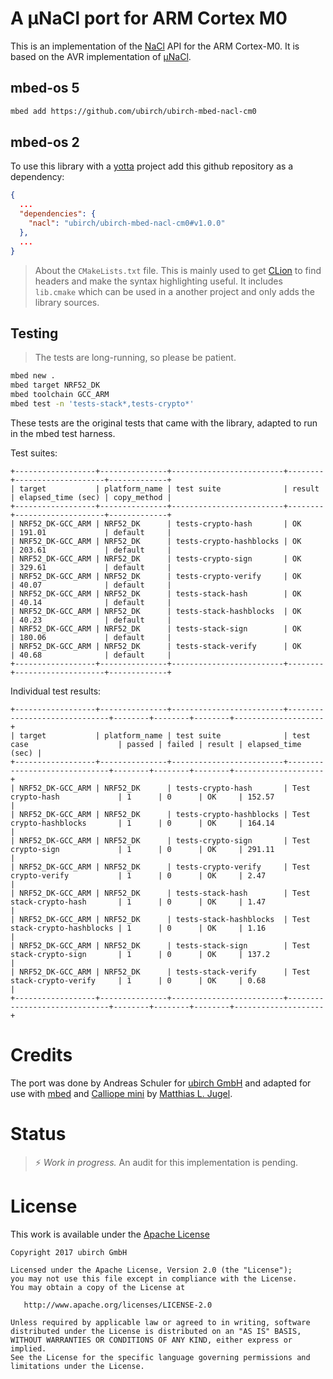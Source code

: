 # A μNaCl port for ARM Cortex M0

This is an implementation of the [NaCl](https://nacl.cr.yp.to/) API
for the ARM Cortex-M0. It is based on the AVR implementation of
[μNaCl](https://munacl.cryptojedi.org/curve25519-atmega.shtml).

## mbed-os 5

```bash
mbed add https://github.com/ubirch/ubirch-mbed-nacl-cm0
```

## mbed-os 2

To use this library with a [yotta](http://docs.yottabuild.org/) project
add this github repository as a dependency:

```json
{
  ...
  "dependencies": {
    "nacl": "ubirch/ubirch-mbed-nacl-cm0#v1.0.0"
  },
  ...
}
```

> About the `CMakeLists.txt` file. This is mainly used to get
> [CLion](https://www.jetbrains.com/clion/) to find headers and make the
> syntax highlighting useful. It includes `lib.cmake` which can be used
> in a another project and only adds the library sources.

## Testing

> The tests are long-running, so please be patient.

```bash
mbed new .
mbed target NRF52_DK
mbed toolchain GCC_ARM
mbed test -n 'tests-stack*,tests-crypto*'
```

These tests are the original tests that came with the library, adapted to run in the mbed test harness.

Test suites:
```
+------------------+---------------+-------------------------+--------+--------------------+-------------+
| target           | platform_name | test suite              | result | elapsed_time (sec) | copy_method |
+------------------+---------------+-------------------------+--------+--------------------+-------------+
| NRF52_DK-GCC_ARM | NRF52_DK      | tests-crypto-hash       | OK     | 191.01             | default     |
| NRF52_DK-GCC_ARM | NRF52_DK      | tests-crypto-hashblocks | OK     | 203.61             | default     |
| NRF52_DK-GCC_ARM | NRF52_DK      | tests-crypto-sign       | OK     | 329.61             | default     |
| NRF52_DK-GCC_ARM | NRF52_DK      | tests-crypto-verify     | OK     | 40.07              | default     |
| NRF52_DK-GCC_ARM | NRF52_DK      | tests-stack-hash        | OK     | 40.14              | default     |
| NRF52_DK-GCC_ARM | NRF52_DK      | tests-stack-hashblocks  | OK     | 40.23              | default     |
| NRF52_DK-GCC_ARM | NRF52_DK      | tests-stack-sign        | OK     | 180.06             | default     |
| NRF52_DK-GCC_ARM | NRF52_DK      | tests-stack-verify      | OK     | 40.68              | default     |
+------------------+---------------+-------------------------+--------+--------------------+-------------+
```

Individual test results:
```
+------------------+---------------+-------------------------+------------------------------+--------+--------+--------+--------------------+
| target           | platform_name | test suite              | test case                    | passed | failed | result | elapsed_time (sec) |
+------------------+---------------+-------------------------+------------------------------+--------+--------+--------+--------------------+
| NRF52_DK-GCC_ARM | NRF52_DK      | tests-crypto-hash       | Test crypto-hash             | 1      | 0      | OK     | 152.57             |
| NRF52_DK-GCC_ARM | NRF52_DK      | tests-crypto-hashblocks | Test crypto-hashblocks       | 1      | 0      | OK     | 164.14             |
| NRF52_DK-GCC_ARM | NRF52_DK      | tests-crypto-sign       | Test crypto-sign             | 1      | 0      | OK     | 291.11             |
| NRF52_DK-GCC_ARM | NRF52_DK      | tests-crypto-verify     | Test crypto-verify           | 1      | 0      | OK     | 2.47               |
| NRF52_DK-GCC_ARM | NRF52_DK      | tests-stack-hash        | Test stack-crypto-hash       | 1      | 0      | OK     | 1.47               |
| NRF52_DK-GCC_ARM | NRF52_DK      | tests-stack-hashblocks  | Test stack-crypto-hashblocks | 1      | 0      | OK     | 1.16               |
| NRF52_DK-GCC_ARM | NRF52_DK      | tests-stack-sign        | Test stack-crypto-sign       | 1      | 0      | OK     | 137.2              |
| NRF52_DK-GCC_ARM | NRF52_DK      | tests-stack-verify      | Test stack-crypto-verify     | 1      | 0      | OK     | 0.68               |
+------------------+---------------+-------------------------+------------------------------+--------+--------+--------+--------------------+

```

# Credits

The port was done by Andreas Schuler for [ubirch GmbH](http://ubirch.com) and
adapted for use with [mbed](https://mbed.org) and [Calliope mini](http://calliope.cc)
by [Matthias L. Jugel](https://github.com/thinkberg).

# Status

> ⚡ *Work in progress.* An audit for this implementation is pending.

# License

This work is available under the [Apache License](LICENSE)

```
Copyright 2017 ubirch GmbH

Licensed under the Apache License, Version 2.0 (the "License");
you may not use this file except in compliance with the License.
You may obtain a copy of the License at

   http://www.apache.org/licenses/LICENSE-2.0

Unless required by applicable law or agreed to in writing, software
distributed under the License is distributed on an "AS IS" BASIS,
WITHOUT WARRANTIES OR CONDITIONS OF ANY KIND, either express or implied.
See the License for the specific language governing permissions and
limitations under the License.
````
